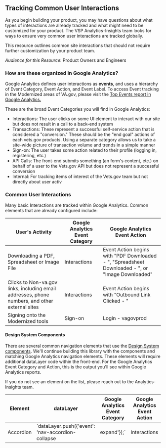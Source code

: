 ## Tracking Common User Interactions
As you begin building your product, you may have questions about what types of interactions are already tracked and what might need to be customized for your product. The VSP Analytics-Insights team looks for ways to ensure very common user interactions are tracked globally. 

This resource outlines common site interactions that should not require further customization by your product team. 

_Audience for this Resource_: Product Owners and Engineers

### How are these organized in Google Analytics?
Google Analytics defines user interactions as **events**, and uses a hierarchy of Event Category, Event Action, and Event Label. To access Event tracking in the Modernized areas of VA.gov, please visit the [Top Events report in Google Analytics.](https://analytics.google.com/analytics/web/#/report/content-event-events/a50123418w177519031p184624291/_u.dateOption=last30days/)

These are the broad Event Categories you will find in Google Analytics:

- Interactions: The user clicks on some UI element to interact with our site but does not result in a call to a back-end system
- Transactions: These represent a successful self-service action that is considered a "conversion." These should be the "end goal" actions of each vets.gov products. Using a separate category allows us to take a site-wide picture of transaction volume and trends in a simple manner
- Sign-on: The user takes some action related to their profile (logging in, registering, etc.)
- API Calls: The front-end submits something (an form's content, etc.) on behalf of a user to the Vets.gov API but does not represent a successful conversion
- Internal: For tracking items of interest of the Vets.gov team but not directly about user activ

### Common User Interactions
Many basic Interactions are tracked within Google Analytics. Common elements that are already configured include: 

| User's Activity | Google Analytics Event Category | Google Analytics Event Action |
| --- | --- | --- |
| Downloading a PDF, Spreadsheet or Image File | Interactions | Event Action begins with "PDF Downloaded - ", "Spreadsheet Downloaded - ", or "Image Downloaded" | 
| Clicks to Non-va.gov links, including email addresses, phone numbers, and other external sites | Interactions | Event Action begins with "Outbound Link Clicked - " |
| Signing onto the Modernized tools | Sign-on | Login - vagovprod | 

#### Design System Components
There are several common navigation elements that use the [Design System components](https://design.va.gov/components). We'll continue building this library with the components and matching Google Analytics navigation elements. These elements will require additional dataLayer code within the front-end. For the Google Analytics Event Category and Action, this is the output you'll see within Google Analytics reports. 

If you do not see an element on the list, please reach out to the Analytics-Insights team.

| Element | dataLayer | Google Analytics Event Category | Google Analytics Event Action |
| --- | --- | --- |--- |
| Accordion | `dataLayer.push({'event': 'nav-accordion-collapse|expand'});` | Interactions | Navigation - Accordion - Expand (or Collapse) | 
